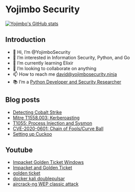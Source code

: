 # Yojimbo Security

[![Yojimbo's GitHub stats](https://github-readme-stats.vercel.app/api?username=yojimbosecurity&show_icons=true&theme=dracula)](https://github.com/anuraghazra/github-readme-stats)
## Introduction

- 👋 Hi, I’m @YojimboSecurity
- 👀 I’m interested in Information Security, Python, and Go
- 🌱 I’m currently learning Elixir
- 💞️ I’m looking to collaborate on anything
- 📫 How to reach me david@yojimbosecurity.ninja
- 📚 I’m a [Python Developer and Security Researcher](https://www.linkedin.com/in/david-johnson-614193ab/)
## Blog posts
<!-- BLOG-POST-LIST:START -->
- [Detecting Cobalt Strike](https://yojimbosecurity.ninja/detecting-col/)
- [Mitre T1558.003: Kerberoasting](https://yojimbosecurity.ninja/t1558-003-kerberoasting/)
- [T1055: Process Injection and Sysmon](https://yojimbosecurity.ninja/t1055-process-injection-and-sysmon/)
- [CVE-2020-0601: Chain of Fools/Curve Ball](https://yojimbosecurity.ninja/cve-2020-0601/)
- [Setting up Cuckoo](https://yojimbosecurity.ninja/setting-up-cuckoo/)
<!-- BLOG-POST-LIST:END -->

## Youtube
<!-- Youtube:START -->
- [Impacket Golden Ticket Windows](https://www.youtube.com/watch?v=HNAGQdod7Qw)
- [Impacket and Golden Ticket](https://www.youtube.com/watch?v=Vc3ZY6JFGgQ)
- [golden ticket](https://www.youtube.com/watch?v=lXZ7EIrHj8w)
- [docker kali doublepulsar](https://www.youtube.com/watch?v=LM3bDW_4X0g)
- [aircrack-ng WEP classic attack](https://www.youtube.com/watch?v=rl_2a6P8RZA)
<!-- Youtube:END -->


[website1]: https://yojimbosecurity.ninja
[website2]: https://yojimbosecurity.com
